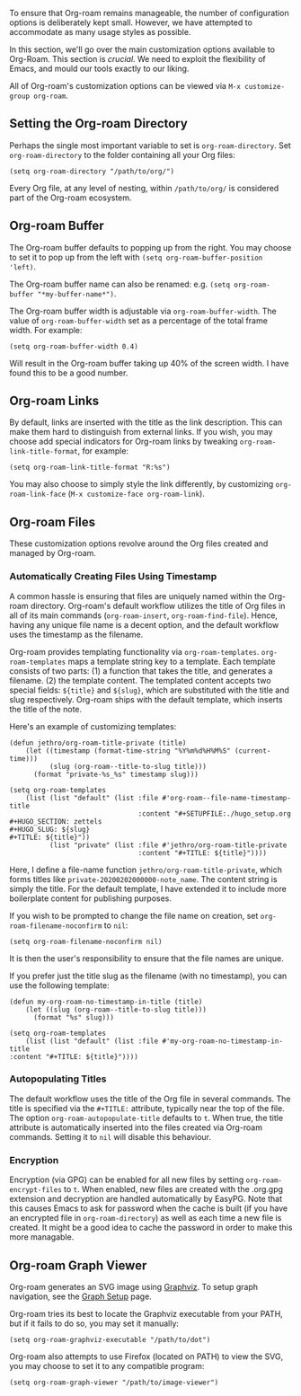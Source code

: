 To ensure that Org-roam remains manageable, the number of
configuration options is deliberately kept small. However, we have
attempted to accommodate as many usage styles as possible.

In this section, we'll go over the main customization options
available to Org-Roam. This section is *crucial*. We need to exploit
the flexibility of Emacs, and mould our tools exactly to our liking.

All of Org-roam's customization options can be viewed via `M-x
customize-group org-roam`.

## Setting the Org-roam Directory

Perhaps the single most important variable to set is
`org-roam-directory`. Set `org-roam-directory` to the folder
containing all your Org files:

```emacs-lisp
(setq org-roam-directory "/path/to/org/")
```

Every Org file, at any level of nesting, within `/path/to/org/` is
considered part of the Org-roam ecosystem.

## Org-roam Buffer

The Org-roam buffer defaults to popping up from the right. You may
choose to set it to pop up from the left with `(setq
org-roam-buffer-position 'left)`.

The Org-roam buffer name can also be renamed: e.g. `(setq
org-roam-buffer "*my-buffer-name*")`.

The Org-roam buffer width is adjustable via `org-roam-buffer-width`.
The value of `org-roam-buffer-width` set as a percentage of the total
frame width. For example:

```emacs-lisp
(setq org-roam-buffer-width 0.4)
```

Will result in the Org-roam buffer taking up 40% of the screen width.
I have found this to be a good number.

## Org-roam Links

By default, links are inserted with the title as the link description.
This can make them hard to distinguish from external links. If you
wish, you may choose add special indicators for Org-roam links by
tweaking `org-roam-link-title-format`, for example:

```emacs-lisp
(setq org-roam-link-title-format "R:%s")
```

You may also choose to simply style the link differently, by
customizing `org-roam-link-face` (`M-x customize-face org-roam-link`).

## Org-roam Files

These customization options revolve around the Org files created and
managed by Org-roam.

### Automatically Creating Files Using Timestamp

A common hassle is ensuring that files are uniquely named within the
Org-roam directory. Org-roam's default workflow utilizes the title of
Org files in all of its main commands (`org-roam-insert`,
`org-roam-find-file`). Hence, having any unique file name is a decent
option, and the default workflow uses the timestamp as the filename.

Org-roam provides templating functionality via `org-roam-templates`.
`org-roam-templates` maps a template string key to a template. Each
template consists of two parts: (1) a function that takes the title,
and generates a filename. (2) the template content. The templated
content accepts two special fields: `${title}` and `${slug}`, which
are substituted with the title and slug respectively. Org-roam ships
with the default template, which inserts the title of the note. 

Here's an example of customizing templates:

```emacs-lisp
(defun jethro/org-roam-title-private (title)
    (let ((timestamp (format-time-string "%Y%m%d%H%M%S" (current-time)))
          (slug (org-roam--title-to-slug title)))
      (format "private-%s_%s" timestamp slug)))
      
(setq org-roam-templates
    (list (list "default" (list :file #'org-roam--file-name-timestamp-title
                                :content "#+SETUPFILE:./hugo_setup.org
#+HUGO_SECTION: zettels
#+HUGO_SLUG: ${slug}
#+TITLE: ${title}"))
          (list "private" (list :file #'jethro/org-roam-title-private
                                :content "#+TITLE: ${title}"))))
```

Here, I define a file-name function `jethro/org-roam-title-private`,
which forms titles like `private-20200202000000-note_name`. The
content string is simply the title. For the default template, I have
extended it to include more boilerplate content for publishing
purposes.

If you wish to be prompted to change the file name on creation, set
`org-roam-filename-noconfirm` to `nil`:

```emacs-lisp
(setq org-roam-filename-noconfirm nil)
```

It is then the user's responsibility to ensure that the file names are
unique.

If you prefer just the title slug as the filename (with no timestamp),
you can use the following template:

```emacs-lisp
(defun my-org-roam-no-timestamp-in-title (title)
    (let ((slug (org-roam--title-to-slug title)))
      (format "%s" slug)))

(setq org-roam-templates
    (list (list "default" (list :file #'my-org-roam-no-timestamp-in-title
:content "#+TITLE: ${title}"))))
````

### Autopopulating Titles

The default workflow uses the title of the Org file in several
commands. The title is specified via the `#+TITLE:` attribute,
typically near the top of the file. The option
`org-roam-autopopulate-title` defaults to `t`. When true, the title
attribute is automatically inserted into the files created via
Org-roam commands. Setting it to `nil` will disable this behaviour.

### Encryption

Encryption (via GPG) can be enabled for all new files by setting
`org-roam-encrypt-files` to `t`. When enabled, new files are created
with the .org.gpg extension and decryption are handled automatically
by EasyPG. Note that this causes Emacs to ask for password when the
cache is built (if you have an encrypted file in `org-roam-directory`)
as well as each time a new file is created. It might be a good idea to
cache the password in order to make this more managable.

## Org-roam Graph Viewer

Org-roam generates an SVG image using
[Graphviz](https://graphviz.org/). To setup graph navigation, see the
[Graph Setup](graph_setup.md) page.

Org-roam tries its best to locate the Graphviz executable from your
PATH, but if it fails to do so, you may set it manually:

```
(setq org-roam-graphviz-executable "/path/to/dot")
```

Org-roam also attempts to use Firefox (located on PATH) to view the
SVG, you may choose to set it to any compatible program:

```
(setq org-roam-graph-viewer "/path/to/image-viewer")
```
